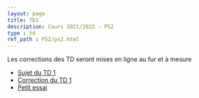 ```yaml
---
layout: page
title: TD1
description: Cours 2021/2022 - PS2
type : td
ref_path : PS2/ps2.html
---
```


Les corrections des TD seront mises en ligne au fur et à mesure
- [Sujet du TD 1](./TD1.pdf)
- [Correction du TD 1](./correction_td_1.pdf)
- [Petit essai](./cm_1.Rmd)
